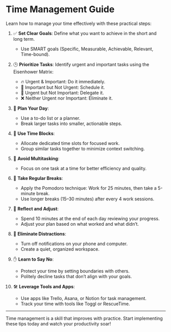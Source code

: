 # Time Management Guide

Learn how to manage your time effectively with these practical steps:

1. ✅ **Set Clear Goals**: Define what you want to achieve in the short and long term.
   - Use SMART goals (Specific, Measurable, Achievable, Relevant, Time-bound).

2. 🕒 **Prioritize Tasks**: Identify urgent and important tasks using the Eisenhower Matrix:
   - 🔥 Urgent & Important: Do it immediately.
   - 📅 Important but Not Urgent: Schedule it.
   - 🤝 Urgent but Not Important: Delegate it.
   - ❌ Neither Urgent nor Important: Eliminate it.

3. 📅 **Plan Your Day**:
   - Use a to-do list or a planner.
   - Break larger tasks into smaller, actionable steps.

4. 🚀 **Use Time Blocks**:
   - Allocate dedicated time slots for focused work.
   - Group similar tasks together to minimize context switching.

5. 🚫 **Avoid Multitasking**:
   - Focus on one task at a time for better efficiency and quality.

6. 🌴 **Take Regular Breaks**:
   - Apply the Pomodoro technique: Work for 25 minutes, then take a 5-minute break.
   - Use longer breaks (15–30 minutes) after every 4 work sessions.

7. 🔄 **Reflect and Adjust**:
   - Spend 10 minutes at the end of each day reviewing your progress.
   - Adjust your plan based on what worked and what didn’t.

8. 🔕 **Eliminate Distractions**:
   - Turn off notifications on your phone and computer.
   - Create a quiet, organized workspace.

9. ✋ **Learn to Say No**:
   - Protect your time by setting boundaries with others.
   - Politely decline tasks that don’t align with your goals.

10. 🛠️ **Leverage Tools and Apps**:
    - Use apps like Trello, Asana, or Notion for task management.
    - Track your time with tools like Toggl or RescueTime.

---

Time management is a skill that improves with practice. Start implementing these tips today and watch your productivity soar!
